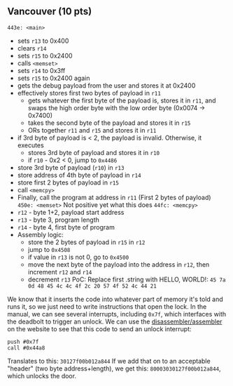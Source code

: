 ## Vancouver (10 pts)
`443e: <main>`
* sets `r13` to 0x400
* clears `r14`
* sets `r15` to 0x2400
* calls `<memset>`
* sets `r14` to 0x3ff
* sets `r15` to 0x2400 again
* gets the debug payload from the user and stores it at 0x2400
* effectively stores first two bytes of payload in `r11`
	* gets whatever the first byte of the payload is, stores it in `r11`, and swaps the high order byte with the low order byte (0x0074 -> 0x7400)
	* takes the second byte of the payload and stores it in `r15`
	* ORs together `r11` and `r15` and stores it in `r11`
* if 3rd byte of payload is < 2, the payload is invalid. Otherwise, it executes
	* stores 3rd byte of payload and stores it in `r10`
	* if `r10` - 0x2 < 0, jump to `0x4486`
* store 3rd byte of payload (`r10`) in `r13`
* store address of 4th byte of payload in `r14`
* store first 2 bytes of payload in `r15`
* call `<memcpy>`
* Finally, call the program at address in `r11` (First 2 bytes of payload)
`450e: <memset>` Not positive yet what this does
`44fc: <memcpy>`
* `r12` - byte 1+2, payload start address
* `r13` - byte 3, program length
* `r14` - byte 4, first byte of program
* Assembly logic:
	* store the 2 bytes of payload in `r15` in `r12`
	* jump to `0x4508`
	* if value in `r13` is not 0, go to `0x4500`
	* move the next byte of the payload into the address in `r12`, then increment `r12` and `r14`
	* decrement `r13`
PoC: Replace first .string with HELLO, WORLD!: `45 7a 0d 48 45 4c 4c 4f 2c 20 57 4f 52 4c 44 21`

We know that it inserts the code into whatever part of memory it's told and runs it, so we just need to write instructions that open the lock. In the manual, we can see several interrupts, including `0x7f`, which interfaces with the deadbolt to trigger an unlock. We can use the [disassembler/assembler](https://microcorruption.com/assembler) on the website to see that this code to send an unlock interrupt:
```
push #0x7f
call #0x44a8
```
Translates to this: `30127f00b012a844`
If we add that on to an acceptable "header" (two byte address+length), we get this: `80003030127f00b012a844`, which unlocks the door.